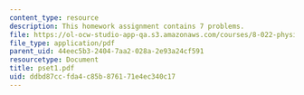 ```yaml
---
content_type: resource
description: This homework assignment contains 7 problems.
file: https://ol-ocw-studio-app-qa.s3.amazonaws.com/courses/8-022-physics-ii-electricity-and-magnetism-fall-2004/ddbd87ccfda4c85b876171e4ec340c17_pset1.pdf
file_type: application/pdf
parent_uid: 44eec5b3-2404-7aa2-028a-2e93a24cf591
resourcetype: Document
title: pset1.pdf
uid: ddbd87cc-fda4-c85b-8761-71e4ec340c17
---
```

